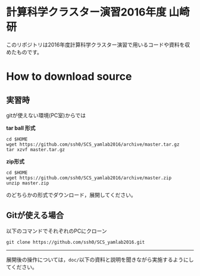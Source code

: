 # 計算科学クラスター演習2016年度 山崎研

このリポジトリは2016年度計算科学クラスター演習で用いるコードや資料を収めたものです。

# How to download source

## 実習時

gitが使えない環境(PC室)からでは

**tar ball 形式**

```
cd $HOME
wget https://github.com/ssh0/SCS_yamlab2016/archive/master.tar.gz
tar xzvf master.tar.gz
```

**zip形式**

```
cd $HOME
wget https://github.com/ssh0/SCS_yamlab2016/archive/master.zip
unzip master.zip
```

のどちらかの形式でダウンロード，展開してください。

## Gitが使える場合

以下のコマンドでそれぞれのPCにクローン

```
git clone https://github.com/ssh0/SCS_yamlab2016.git
```

---

展開後の操作については，`doc/`以下の資料と説明を聞きながら実施するようにしてください。

